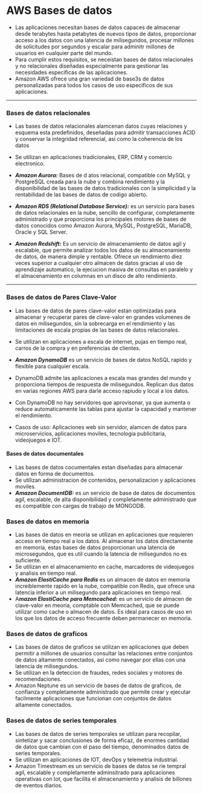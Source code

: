 # AWS Bases de datos
* Las aplicaciones necesitan bases de datos capaces de almacenar desde terabytes hasta petabytes de nuevos tipos de datos, proporcionar acceso a los datos con una latencia de milisegundos, procesar millones de solicitudes por segundos y escalar para adminitr millones de usuarios en cualquier parte del mundo.
* Para cumplir estos requisitos, se neceistan bases de datos relacionales y no relacionales diseñadas especialmente para gestionar las necesidades especificas de las aplicaciones.
* Amazon AWS ofrece una gran variedad de base3s de datos personalizadas para todos los casos de uso especificos de sus aplicaciones.
---
### Bases de datos relacionales
* Las bases de datos relacionales alamcenan datos cuyas relaciones y esquema esta predefinidos, deseñadas para admitir transacciones ACID y conservar la integridad referencial, asi como la coherencia de los datos

* Se utilizan en aplicaciones tradicionales, ERP, CRM y comercio electronico.

* ***Amazon Aurora:*** Bases de d atos relacional, compatible con MySQL y PostgreSQL creada para la nube y combina rendimiento y la disponibilidad de las bases de datos tradicionales con la simplicidad y la rentabilidad de las bases de datos de codigo abierto.

* ***Amazon RDS (Relational Database Service):*** es un servicio para bases de datos relacionales en la nube, sencillo de configurar, completamente administrado y que proporciona los principales motores de bases de datos conocidos como Amazon Aurora, MySQL, PostgreSQL, MariaDB, Oracle y SQL Server.

* ***Amazon Redshift:*** Es un servicio de almacenamiento de datos agil y escalable, que permite analizar todos los datos de su almacenamiento de datos, de manera dimple y rentable. Ofrece un rendimiento diez veces superior a cualquier otro almacen de datos gracias al uso de aprendizaje automatico, la ejecucion masiva de consultas en paralelo y el almacenamiento en columnas en un disco de alto rendimiento.

---

### Bases de datos de Pares Clave-Valor
* Las bases de datos de pares clave-valor estan optimizadas para almacenar y recuperar pares de clave-valor en grandes volumenes de datos en milisegundos, sin la sobrecarga en el rendimiento y las limitaciones de escala propias de las bases de datos relacionales.
* Se utilizan en aplicaciones a escala de internet, pujas en tiempo real, carros de la compra y en preferencias de clientes.

* ***Amazon DynamoDB*** es un servicio de bases de datos NoSQL rapido y flexible para cualquier escala.

* DynamoDB admite las aplicaciones a escala mas grandes del mundo y proporciona tiempos de respuesta de milisegundos. Replican dus datos en varias regiones AWS para darle acceso rapiudo y local a los datos.
* Con DynamoDB no hay servidores que aprovisonar, ya que aumenta o reduce automaticamente las tablas para ajustar la capacidad y mantener el rendimiento.
* Casos de uso: Aplicaciones web sin servidor, alamcen de datos para microservicios, aplicaciones moviles, tecnologia publicitaria, videojuegos e IOT.

#### Bases de datos documentales
* Las bases de datos cocumentales estan diseñadas para almacenar datos en forma de documentos.
* Se utilizan administracion de contenidos, personalizacion y aplicaciones moviles.
* ***Amazon DocumentDB:*** es un servicio de base de datos de documentos agil, escalable, de alta disponibilidad y completamente administrado que es compatible con cargas de trabajo de MONGODB.

### Bases de datos en memoria
* Las bases de datos en meoria se utilizan en aplicaciones que requieren acceso en tiempo real a los datos. Al almacenar los datos directamente en memoria, estas bases de datos proporcionan una latencia de microsegundos, que es util cuando la latencia de milisegundos no es suficiente.
* Se utilizan en el almacenamiento en cache, marcadores de videojuegos y analisis en tiempo real.
* ***Amazon ElastiCache para Redis*** es un almacen de datos en memoria increiblemente rapido en la nube, compatible con Redis, que ofrece una latencia inferior a un milisegundo para aplicaciones en tiempo real.
* A***mazon ElastiCache para Memcached:*** es un servicio de almacen de clave-valor en meoria, comptable con Memcached, que se puede utilizar como cache o almacen de datos. Es ideal para casos de uso en los que los datos de acceso frecuente deben permanecer en memoria.

### Bases de datos de graficos
* Las bases de datos de graficos se utilizan en aplicaciones que deben permitir a millones de usuarios consultar las relaciones entre conjuntos de datos altamente conectados, asi como navegar por ellas con una latencia de milisegundos.
* Se utilizan en la deteccion de fraudes, redes sociales y motores de recomendaciones.
* Amazon Neptune es un servicio de bases de datos de graficos, de confianza y completamente administrado que permite crear y ejecutar facilmente aplicaciones que funcionan con conjuntos de datos altamente conectados.


### Bases de datos de series temporales
* Las bases de datos de series temporales se utilizan para recopilar, sintetizar y sacar conclusiones de forma eficaz, de enormes cantidad de datos que cambian con el paso del tiempo, denominados datos de series temporales.
* Se utilizan en aplicaciones de IOT, devOps y telemetria industrial.
* Amazon Timestream es un servicio de bases de datos se rie tempral agil, escalable y completamente adminsitrado para aplicaciones operativas con Iot, que facilita el almacenamiento y analisis de billones de eventos diarios.

